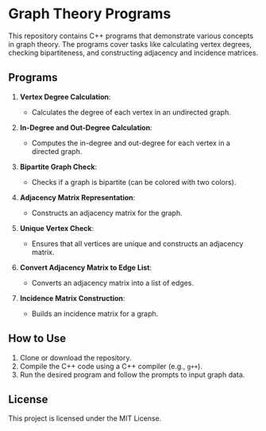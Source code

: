 # Graph Theory Programs

This repository contains C++ programs that demonstrate various concepts in graph theory. The programs cover tasks like calculating vertex degrees, checking bipartiteness, and constructing adjacency and incidence matrices.

## Programs

1. **Vertex Degree Calculation**: 
   - Calculates the degree of each vertex in an undirected graph.

2. **In-Degree and Out-Degree Calculation**:
   - Computes the in-degree and out-degree for each vertex in a directed graph.

3. **Bipartite Graph Check**:
   - Checks if a graph is bipartite (can be colored with two colors).

4. **Adjacency Matrix Representation**:
   - Constructs an adjacency matrix for the graph.

5. **Unique Vertex Check**:
   - Ensures that all vertices are unique and constructs an adjacency matrix.

6. **Convert Adjacency Matrix to Edge List**:
   - Converts an adjacency matrix into a list of edges.

7. **Incidence Matrix Construction**:
   - Builds an incidence matrix for a graph.

## How to Use

1. Clone or download the repository.
2. Compile the C++ code using a C++ compiler (e.g., `g++`).
3. Run the desired program and follow the prompts to input graph data.

## License

This project is licensed under the MIT License.